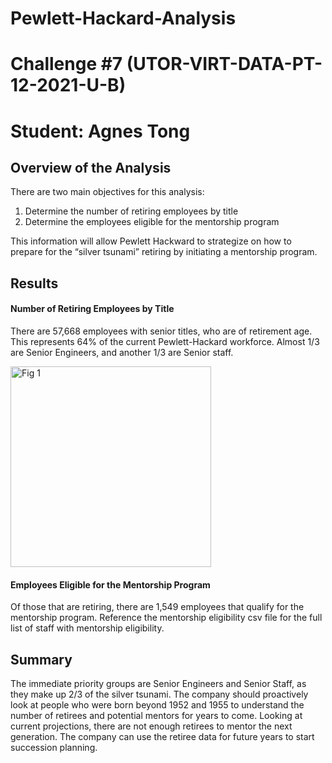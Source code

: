 # Pewlett-Hackard-Analysis
# Challenge #7 (UTOR-VIRT-DATA-PT-12-2021-U-B)
# Student: Agnes Tong

## Overview of the Analysis

There are two main objectives for this analysis: 
  1.	Determine the number of retiring employees by title
  2.	Determine the employees eligible for the mentorship program

This information will allow Pewlett Hackward to strategize on how to prepare for the “silver tsunami” retiring by initiating a mentorship program. 

## Results

#### Number of Retiring Employees by Title

There are 57,668 employees with senior titles, who are of retirement age. This represents 64% of the current Pewlett-Hackard workforce. Almost 1/3 are Senior Engineers, and another 1/3 are Senior staff. 

<img width="321" alt="Fig 1" src="https://user-images.githubusercontent.com/96399622/154846544-d831b330-253c-4c9a-aded-1f4e4dc89605.PNG">



#### Employees Eligible for the Mentorship Program 

Of those that are retiring, there are 1,549 employees that qualify for the mentorship program. Reference the mentorship eligibility csv file for the full list of staff with mentorship eligibility. 



## Summary

The immediate priority groups are Senior Engineers and Senior Staff, as they make up 2/3 of the silver tsunami. The company should proactively look at people who were born beyond 1952 and 1955 to understand the number of retirees and potential mentors for years to come. Looking at current projections, there are not enough retirees to mentor the next generation. The company can use the retiree data for future years to start succession planning. 

